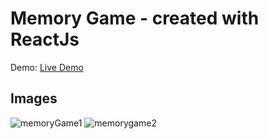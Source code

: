# Memory Game - created with ReactJs

Demo: [Live Demo]('')

## Images
![memoryGame1](https://user-images.githubusercontent.com/103745653/212391311-e0395218-c90b-48ac-abf8-ffb76bfb2258.JPG)
![memorygame2](https://user-images.githubusercontent.com/103745653/212391365-c41e4e48-1228-4095-a073-4cfc8f6b1a16.JPG)

